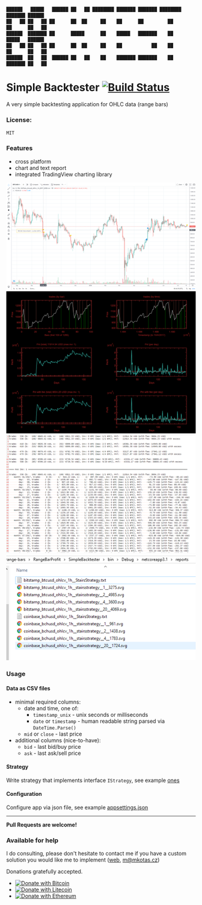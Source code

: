 ```
██████   █████   ██████ ██   ██ ████████ ███████ ███████ ████████ ███████ ██████ 
██   ██ ██   ██ ██      ██  ██     ██    ██      ██         ██    ██      ██   ██
██████  ███████ ██      █████      ██    █████   ███████    ██    █████   ██████ 
██   ██ ██   ██ ██      ██  ██     ██    ██           ██    ██    ██      ██   ██
██████  ██   ██  ██████ ██   ██    ██    ███████ ███████    ██    ███████ ██   ██
```

# Simple Backtester [![Build Status](https://travis-ci.com/Marfusios/simple-backtester.svg?branch=master)](https://travis-ci.com/github/Marfusios/simple-backtester) 

A very simple backtesting application for OHLC data (range bars)

### License: 
    MIT

### Features

* cross platform
* chart and text report
* integrated TradingView charting library

![TradingView report](docs/report_tv.png) 
![Chart report](docs/report_chart.png) 
![Text report](docs/report_text.png)
![Artefacts](docs/artefacts.png)

### Usage

#### Data as CSV files
* minimal required columns: 
    * date and time, one of: 
        * `timestamp_unix` - unix seconds or milliseconds
        * `date` or `timestamp` - human readable string parsed via `DateTime.Parse()`
    * `mid` or `close` - last price
* additional columns (nice-to-have):
    * `bid` - last bid/buy price
    * `ask` - last ask/sell price

#### Strategy
Write strategy that implements interface `IStrategy`, see example [ones](SimpleBacktester/Strategies)

#### Configuration
Configure app via json file, see example [appsettings.json](SimpleBacktester/appsettings.json)


---

**Pull Requests are welcome!**


### Available for help
I do consulting, please don't hesitate to contact me if you have a custom solution you would like me to implement ([web](http://mkotas.cz/), 
<m@mkotas.cz>)

Donations gratefully accepted.
* [![Donate with Bitcoin](https://en.cryptobadges.io/badge/small/1HfxKZhvm68qK3gE8bJAdDBWkcZ2AFs9pw)](https://en.cryptobadges.io/donate/1HfxKZhvm68qK3gE8bJAdDBWkcZ2AFs9pw)
* [![Donate with Litecoin](https://en.cryptobadges.io/badge/small/LftdENE8DTbLpV6RZLKLdzYzVU82E6dz4W)](https://en.cryptobadges.io/donate/LftdENE8DTbLpV6RZLKLdzYzVU82E6dz4W)
* [![Donate with Ethereum](https://en.cryptobadges.io/badge/small/0xb9637c56b307f24372cdcebd208c0679d4e48a47)](https://en.cryptobadges.io/donate/0xb9637c56b307f24372cdcebd208c0679d4e48a47)
